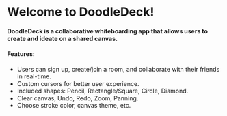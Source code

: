 # Welcome to DoodleDeck!

#### DoodleDeck is a collaborative whiteboarding app that allows users to create and ideate on a shared canvas.

#### Features:
- Users can sign up, create/join a room, and collaborate with their friends in real-time.
- Custom cursors for better user experience.
- Included shapes: Pencil, Rectangle/Square, Circle, Diamond.
- Clear canvas, Undo, Redo, Zoom, Panning.
- Choose stroke color, canvas theme, etc.
   
